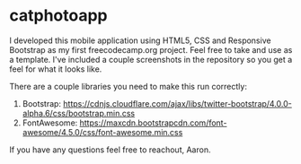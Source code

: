 # catphotoapp
I developed this mobile application using HTML5, CSS and Responsive Bootstrap as my first freecodecamp.org project. Feel free to take and use as a template. I've included a couple screenshots in the repository so you get a feel for what it looks like. 

There are a couple libraries you need to make this run correctly: 

1) Bootstrap: https://cdnjs.cloudflare.com/ajax/libs/twitter-bootstrap/4.0.0-alpha.6/css/bootstrap.min.css
2) FontAwesome: https://maxcdn.bootstrapcdn.com/font-awesome/4.5.0/css/font-awesome.min.css

If you have any questions feel free to reachout, Aaron. 
